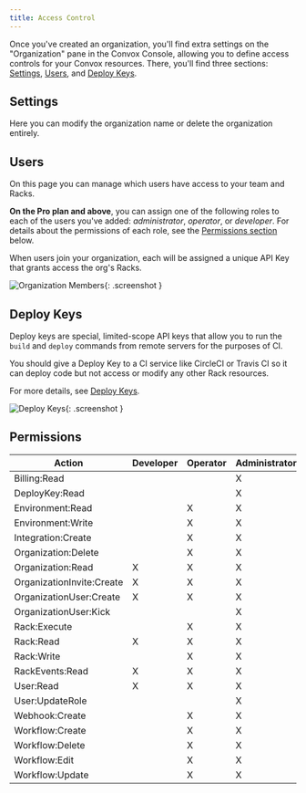 ```yaml
---
title: Access Control
---
```


Once you've created an organization, you'll find extra settings on the "Organization" pane in the Convox Console, allowing you to define access controls for your Convox resources. There, you'll find three sections: [Settings](#settings), [Users](#users), and [Deploy Keys](#deploy-keys).

## Settings

Here you can modify the organization name or delete the organization entirely.

## Users

On this page you can manage which users have access to your team and Racks.

**On the Pro plan and above**, you can assign one of the following roles to each of the users you've added: _administrator_, _operator_, or _developer_. For details about the permissions of each role, see the [Permissions section](#permissions) below.

When users join your organization, each will be assigned a unique API Key that grants access the org's Racks.

![Organization Members](/assets/images/docs/rbac/rbac.png){: .screenshot }

## Deploy Keys

Deploy keys are special, limited-scope API keys that allow you to run the `build` and `deploy` commands from remote servers for the purposes of CI.

You should give a Deploy Key to a CI service like CircleCI or Travis CI so it can deploy code but not access or modify any other Rack resources.

For more details, see [Deploy Keys](/docs/deploy-keys).

![Deploy Keys](/assets/images/docs/rbac/deploy-keys.png){: .screenshot }

## Permissions

| Action                      | Developer    | Operator     | Administrator    |
| --------------------------- | ------------ | ------------ | ---------------- |
| Billing:Read                |              |              | X                |
| DeployKey:Read              |              |              | X                |
| Environment:Read            |              | X            | X                |
| Environment:Write           |              | X            | X                |
| Integration:Create          |              | X            | X                |
| Organization:Delete         |              | X            | X                |
| Organization:Read           | X            | X            | X                |
| OrganizationInvite:Create   | X            | X            | X                |
| OrganizationUser:Create     | X            | X            | X                |
| OrganizationUser:Kick       |              |              | X                |
| Rack:Execute                |              | X            | X                |
| Rack:Read                   | X            | X            | X                |
| Rack:Write                  |              | X            | X                |
| RackEvents:Read             | X            | X            | X                |
| User:Read                   | X            | X            | X                |
| User:UpdateRole             |              |              | X                |
| Webhook:Create              |              | X            | X                |
| Workflow:Create             |              | X            | X                |
| Workflow:Delete             |              | X            | X                |
| Workflow:Edit               |              | X            | X                |
| Workflow:Update             |              | X            | X                |
